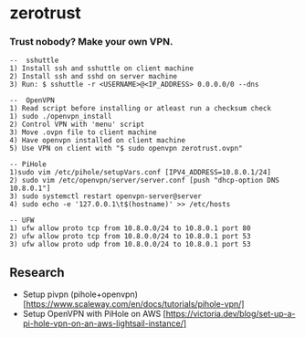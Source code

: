 # zerotrust
### Trust nobody? Make your own VPN.
```
--  sshuttle
1) Install ssh and sshuttle on client machine
2) Install ssh and sshd on server machine 
3) Run: $ sshuttle -r <USERNAME>@<IP_ADDRESS> 0.0.0.0/0 --dns
```
```
--  OpenVPN
1) Read script before installing or atleast run a checksum check
1) sudo ./openvpn_install
2) Control VPN with 'menu' script
3) Move .ovpn file to client machine
4) Have openvpn installed on client machine
5) Use VPN on client with "$ sudo openvpn zerotrust.ovpn"
```
```
-- PiHole
1)sudo vim /etc/pihole/setupVars.conf [IPV4_ADDRESS=10.8.0.1/24]
2) sudo vim /etc/openvpn/server/server.conf [push "dhcp-option DNS 10.8.0.1"]
3) sudo systemctl restart openvpn-server@server
4) sudo echo -e '127.0.0.1\t$(hostname)' >> /etc/hosts
```
```
-- UFW
1) ufw allow proto tcp from 10.8.0.0/24 to 10.8.0.1 port 80
2) ufw allow proto tcp from 10.8.0.0/24 to 10.8.0.1 port 53
3) ufw allow proto udp from 10.8.0.0/24 to 10.8.0.1 port 53
```

## Research
- Setup pivpn (pihole+openvpn) [https://www.scaleway.com/en/docs/tutorials/pihole-vpn/]
- Setup OpenVPN with PiHole on AWS [https://victoria.dev/blog/set-up-a-pi-hole-vpn-on-an-aws-lightsail-instance/]

